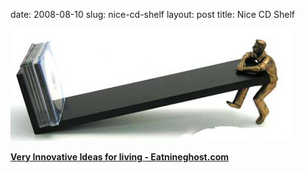 date: 2008-08-10
slug: nice-cd-shelf
layout: post
title: Nice CD Shelf


<a href="http://www.eatnineghost.com/very-innovative-ideas-for-living/"><img src="/static/tumblr_files/kLg0R7T3tch4sqhwGGGt4zsa_500.jpg"/></a><br/><p><b><a href="http://www.eatnineghost.com/very-innovative-ideas-for-living/" target="_blank">Very Innovative Ideas for living - Eatnineghost.com</a></b></p>
